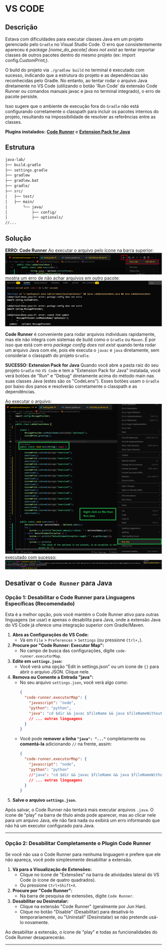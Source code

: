 # VS CODE

## Descrição

Estava com dificuldades para executar classes Java em um projeto gerenciado pelo `Gradle` no Visual Studio Code. O erro que consistentemente apareceu é _package [nome_do_pacote] does not exist_ ao tentar importar classes de outros pacotes dentro do mesmo projeto (ex: import config.CustomPrint;).

O build do projeto via `./gradlew build` no terminal é executado com sucesso, indicando que a estrutura do projeto e as dependências são reconhecidas pelo Gradle. No entanto, ao tentar rodar o arquivo Java diretamente no VS Code (utilizando o botão 'Run Code' da extensão Code Runner ou comandos manuais javac e java no terminal integrado), o erro de pacote persiste.

Isso sugere que o ambiente de execução fora do `Gradle` não está configurando corretamente o classpath para incluir os pacotes internos do projeto, resultando na impossibilidade de resolver as referências entre as classes.

**Plugins instalados:**
**[Code Runner](https://marketplace.visualstudio.com/items?itemName=formulahendry.code-runner)** e **[Extension Pack for Java](https://marketplace.visualstudio.com/items?itemName=vscjava.vscode-java-pack)**

## Estrutura

```sh
java-lab/
├── build.gradle
├── settings.gradle
├── gradlew
├── gradlew.bat
├── gradle/
├── src/
│   ├── test/
│   ├── main/
│       └── java/
│           ├── config/
│           ├── optionals/
//...
```

## Solução

**ERRO: Code Runner**
Ao executar o arquivo pelo ícone na barra superior:
![Execute NOK](./img/java-run-nok.png)
mostra um erro de não achar arquivos em outro pacote:
![Terminal NOK](./img/java-run-terminal-nok.png)

**Code Runner** é conveniente para rodar arquivos individuais rapidamente, mas ele não integra com sistemas de build como o `Gradle` ou `Maven`. É por isso que está com erro _package config does not exist_ quando tenta rodar um arquivo Java com ele, pois ele executa o `javac` e `java` diretamente, sem considerar o classpath do projeto `Gradle`.

**SUCESSO: Extension Pack for Java**
Quando você abre a pasta raiz do seu projeto `Gradle` no `VS Code` e tem a "Extension Pack for Java" instalada, você verá botões de "Run" e "Debug" diretamente acima do método main nas suas classes Java (estes são os "CodeLens"). Esses botões usam o `Gradle` por baixo dos panos e resolverão corretamente o classpath e as dependências.

Ao executar o arquivo:
![Execute OK](./img/java-run-ok.png)
executado com sucesso:
![Terminal OK](./img/java-run-terminal-ok.png)

## Desativar o `Code Runner` para Java

### Opção 1: Desabilitar o Code Runner para Linguagens Específicas (Recomendado)

Esta é a melhor opção, pois você mantém o Code Runner ativo para outras linguagens (se usar) e apenas o desabilita para Java, onde a extensão Java do VS Code já oferece uma integração superior com Gradle/Maven.

1.  **Abra as Configurações do VS Code:**
    - Vá em `File` \> `Preferences` \> `Settings` (ou pressione `Ctrl+,`).
2.  **Procure por "Code Runner: Executor Map":**
    - No campo de busca das configurações, digite `code-runner.executorMap`.
3.  **Edite em `settings.json`:**
    - Você verá uma opção "Edit in settings.json" ou um ícone de `{}` para abrir o arquivo JSON. Clique nele.
4.  **Remova ou Comente a Entrada "java":**
    - No seu arquivo `settings.json`, você verá algo como:
      ```json
      {
        "code-runner.executorMap": {
          "javascript": "node",
          "python": "python",
          "java": "cd $dir && javac $fileName && java $fileNameWithoutExt" // Esta é a linha para Java
          // ... outras linguagens
        }
      }
      ```
    - Você pode **remover a linha `"java": "..."`** completamente ou **comentá-la** adicionando `//` na frente, assim:
      ```json
      {
        "code-runner.executorMap": {
          "javascript": "node",
          "python": "python"
          //"java": "cd $dir && javac $fileName && java $fileNameWithoutExt", // Linha comentada para desativar o Code Runner para Java
          // ... outras linguagens
        }
      }
      ```
5.  **Salve o arquivo `settings.json`.**

Após salvar, o Code Runner não tentará mais executar arquivos `.java`. O ícone de "play" na barra de título ainda pode aparecer, mas ao clicar nele para um arquivo Java, ele não fará nada ou exibirá um erro informando que não há um executor configurado para Java.

---

### Opção 2: Desabilitar Completamente o Plugin Code Runner

Se você não usa o Code Runner para nenhuma linguagem e prefere que ele não apareça, você pode simplesmente desabilitar a extensão.

1.  **Vá para a Visualização de Extensões:**
    - Clique no ícone de "Extensões" na barra de atividades lateral do VS Code (o ícone de quatro quadrados).
    - Ou pressione `Ctrl+Shift+X`.
2.  **Procure por "Code Runner":**
    - Na barra de pesquisa de extensões, digite `Code Runner`.
3.  **Desabilitar ou Desinstalar:**
    - Clique na extensão "Code Runner" (geralmente por Jun Han).
    - Clique no botão "Disable" (Desabilitar) para desativá-lo temporariamente, ou "Uninstall" (Desinstalar) se não pretende usá-lo novamente.

Ao desabilitar a extensão, o ícone de "play" e todas as funcionalidades do Code Runner desaparecerão.

---
